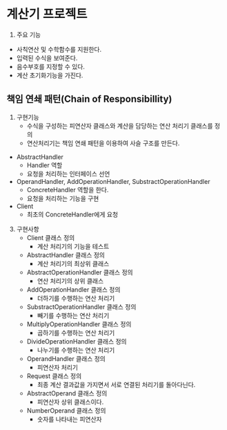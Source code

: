 # 계산기 프로젝트

1. 주요 기능

- 사칙연산 및 수학함수를 지원한다.
- 입력된 수식을 보여준다.
- 음수부호를 지정할 수 있다.
- 계산 초기화기능을 가진다.

## 책임 연쇄 패턴(Chain of Responsibillity)

1. 구현기능
   - 수식을 구성하는 피연산자 클래스와 계산을 담당하는 연산 처리기 클래스를 정의
   - 연산처리기는 책임 연쇄 패턴을 이용하여 사슬 구조를 만든다.

- AbstractHandler
  - Handler 역할
  - 요청을 처리하는 인터페이스 선언
- OperandHandler, AddOperationHandler, SubstractOperationHandler
  - ConcreteHandler 역할을 한다.
  - 요청을 처리하는 기능을 구현
- Client
  - 최초의 ConcreteHandler에게 요청

3. 구현사항
   - Client 클래스 정의
     - 계산 처리기의 기능을 테스트
   - AbstractHandler 클래스 정의
     - 계산 처리기의 최상위 클래스
   - AbstractOperationHandler 클래스 정의
     - 연산 처리기의 상위 클래스
   - AddOperationHandler 클래스 정의
     - 더하기를 수행하는 연산 처리기
   - SubstractOperationHandler 클래스 정의
     - 빼기를 수행하는 연산 처리기
   - MultiplyOperationHandler 클래스 정의
     - 곱하기를 수행하는 연산 처리기
   - DivideOperationHandler 클래스 정의
     - 나누기를 수행하는 연산 처리기
   - OperandHandler 클래스 정의
     - 피연산자 처리기
   - Request 클래스 정의
     - 최종 계산 결과값을 가지면서 서로 연결된 처리기를 돌아다닌다.
   - AbstractOperand 클래스 정의
     - 피연산자 상위 클래스이다.
   - NumberOperand 클래스 정의
     - 숫자를 나타내는 피연산자
